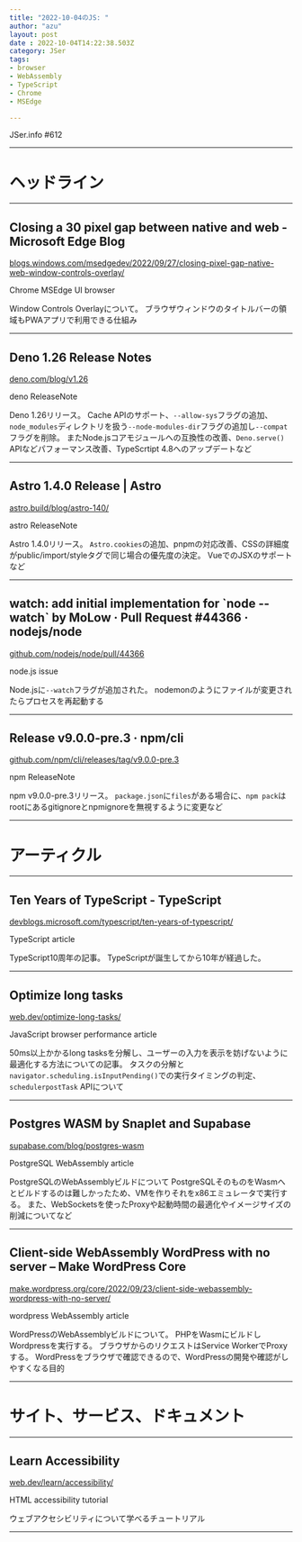 ```yaml
---
title: "2022-10-04のJS: "
author: "azu"
layout: post
date : 2022-10-04T14:22:38.503Z
category: JSer
tags:
- browser
- WebAssembly
- TypeScript
- Chrome
- MSEdge

---
```


JSer.info #612

----

<h1 class="site-genre">ヘッドライン</h1>

----

## Closing a 30 pixel gap between native and web - Microsoft Edge Blog
[blogs.windows.com/msedgedev/2022/09/27/closing-pixel-gap-native-web-window-controls-overlay/](https://blogs.windows.com/msedgedev/2022/09/27/closing-pixel-gap-native-web-window-controls-overlay/ "Closing a 30 pixel gap between native and web - Microsoft Edge Blog")
<p class="jser-tags jser-tag-icon"><span class="jser-tag">Chrome</span> <span class="jser-tag">MSEdge</span> <span class="jser-tag">UI</span> <span class="jser-tag">browser</span></p>

Window Controls Overlayについて。
ブラウザウィンドウのタイトルバーの領域もPWAアプリで利用できる仕組み


----

## Deno 1.26 Release Notes
[deno.com/blog/v1.26](https://deno.com/blog/v1.26 "Deno 1.26 Release Notes")
<p class="jser-tags jser-tag-icon"><span class="jser-tag">deno</span> <span class="jser-tag">ReleaseNote</span></p>

Deno 1.26リリース。
Cache APIのサポート、`--allow-sys`フラグの追加、`node_modules`ディレクトリを扱う`--node-modules-dir`フラグの追加し`--compat`フラグを削除。
またNode.jsコアモジュールへの互換性の改善、`Deno.serve()` APIなどパフォーマンス改善、TypeScrtipt 4.8へのアップデートなど


----

## Astro 1.4.0 Release | Astro
[astro.build/blog/astro-140/](https://astro.build/blog/astro-140/ "Astro 1.4.0 Release | Astro")
<p class="jser-tags jser-tag-icon"><span class="jser-tag">astro</span> <span class="jser-tag">ReleaseNote</span></p>

Astro 1.4.0リリース。
`Astro.cookies`の追加、pnpmの対応改善、CSSの詳細度がpublic/import/styleタグで同じ場合の優先度の決定。
VueでのJSXのサポートなど


----

## watch: add initial implementation for \`node --watch\` by MoLow · Pull Request #44366 · nodejs/node
[github.com/nodejs/node/pull/44366](https://github.com/nodejs/node/pull/44366 "watch: add initial implementation for \`node --watch\` by MoLow · Pull Request #44366 · nodejs/node")
<p class="jser-tags jser-tag-icon"><span class="jser-tag">node.js</span> <span class="jser-tag">issue</span></p>

Node.jsに`--watch`フラグが追加された。
nodemonのようにファイルが変更されたらプロセスを再起動する


----

## Release v9.0.0-pre.3 · npm/cli
[github.com/npm/cli/releases/tag/v9.0.0-pre.3](https://github.com/npm/cli/releases/tag/v9.0.0-pre.3 "Release v9.0.0-pre.3 · npm/cli")
<p class="jser-tags jser-tag-icon"><span class="jser-tag">npm</span> <span class="jser-tag">ReleaseNote</span></p>

npm v9.0.0-pre.3リリース。
`package.json`に`files`がある場合に、`npm pack`はrootにあるgitignoreとnpmignoreを無視するように変更など


----
<h1 class="site-genre">アーティクル</h1>

----

## Ten Years of TypeScript - TypeScript
[devblogs.microsoft.com/typescript/ten-years-of-typescript/](https://devblogs.microsoft.com/typescript/ten-years-of-typescript/ "Ten Years of TypeScript - TypeScript")
<p class="jser-tags jser-tag-icon"><span class="jser-tag">TypeScript</span> <span class="jser-tag">article</span></p>

TypeScript10周年の記事。
TypeScriptが誕生してから10年が経過した。


----

## Optimize long tasks
[web.dev/optimize-long-tasks/](https://web.dev/optimize-long-tasks/ "Optimize long tasks")
<p class="jser-tags jser-tag-icon"><span class="jser-tag">JavaScript</span> <span class="jser-tag">browser</span> <span class="jser-tag">performance</span> <span class="jser-tag">article</span></p>

50ms以上かかるlong tasksを分解し、ユーザーの入力を表示を妨げないように最適化する方法についての記事。
タスクの分解と`navigator.scheduling.isInputPending()`での実行タイミングの判定、`schedulerpostTask` APIについて


----

## Postgres WASM by Snaplet and Supabase
[supabase.com/blog/postgres-wasm](https://supabase.com/blog/postgres-wasm "Postgres WASM by Snaplet and Supabase")
<p class="jser-tags jser-tag-icon"><span class="jser-tag">PostgreSQL</span> <span class="jser-tag">WebAssembly</span> <span class="jser-tag">article</span></p>

PostgreSQLのWebAssemblyビルドについて
PostgreSQLそのものをWasmへとビルドするのは難しかったため、VMを作りそれをx86エミュレータで実行する。
また、WebSocketsを使ったProxyや起動時間の最適化やイメージサイズの削減についてなど


----

## Client-side WebAssembly WordPress with no server – Make WordPress Core
[make.wordpress.org/core/2022/09/23/client-side-webassembly-wordpress-with-no-server/](https://make.wordpress.org/core/2022/09/23/client-side-webassembly-wordpress-with-no-server/ "Client-side WebAssembly WordPress with no server – Make WordPress Core")
<p class="jser-tags jser-tag-icon"><span class="jser-tag">wordpress</span> <span class="jser-tag">WebAssembly</span> <span class="jser-tag">article</span></p>

WordPressのWebAssemblyビルドについて。
PHPをWasmにビルドしWordpressを実行する。
ブラウザからのリクエストはService WorkerでProxyする。
WordPressをブラウザで確認できるので、WordPressの開発や確認がしやすくなる目的


----
<h1 class="site-genre">サイト、サービス、ドキュメント</h1>

----

## Learn Accessibility
[web.dev/learn/accessibility/](https://web.dev/learn/accessibility/ "Learn Accessibility")
<p class="jser-tags jser-tag-icon"><span class="jser-tag">HTML</span> <span class="jser-tag">accessibility</span> <span class="jser-tag">tutorial</span></p>

ウェブアクセシビリティについて学べるチュートリアル


----
